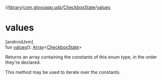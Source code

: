 //[library](../../../index.md)/[com.glovoapp.uds](../index.md)/[CheckboxState](index.md)/[values](values.md)

# values

[androidJvm]\
fun [values](values.md)(): [Array](https://kotlinlang.org/api/latest/jvm/stdlib/kotlin/-array/index.html)&lt;[CheckboxState](index.md)&gt;

Returns an array containing the constants of this enum type, in the order they're declared.

This method may be used to iterate over the constants.

